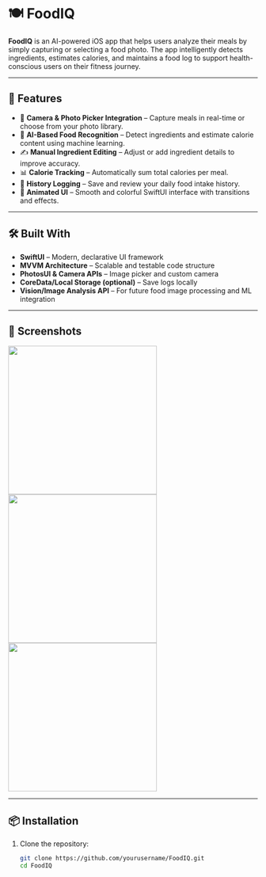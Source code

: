 # 🍽️ FoodIQ

**FoodIQ** is an AI-powered iOS app that helps users analyze their meals by simply capturing or selecting a food photo. The app intelligently detects ingredients, estimates calories, and maintains a food log to support health-conscious users on their fitness journey.

---

## 🚀 Features

- 📸 **Camera & Photo Picker Integration** – Capture meals in real-time or choose from your photo library.
- 🧠 **AI-Based Food Recognition** – Detect ingredients and estimate calorie content using machine learning.
- ✍️ **Manual Ingredient Editing** – Adjust or add ingredient details to improve accuracy.
- 📊 **Calorie Tracking** – Automatically sum total calories per meal.
- 📅 **History Logging** – Save and review your daily food intake history.
- 🎨 **Animated UI** – Smooth and colorful SwiftUI interface with transitions and effects.

---

## 🛠️ Built With

- **SwiftUI** – Modern, declarative UI framework
- **MVVM Architecture** – Scalable and testable code structure
- **PhotosUI & Camera APIs** – Image picker and custom camera
- **CoreData/Local Storage (optional)** – Save logs locally
- **Vision/Image Analysis API** – For future food image processing and ML integration

---

## 📸 Screenshots

<img src="Screenshots/screenshot-1.PNG" width="300">
<img src="Screenshots/screenshot-2.PNG" width="300">
<img src="Screenshots/screenshot-3.PNG" width="300">

---

## 📦 Installation

1. Clone the repository:
   ```bash
   git clone https://github.com/yourusername/FoodIQ.git
   cd FoodIQ

